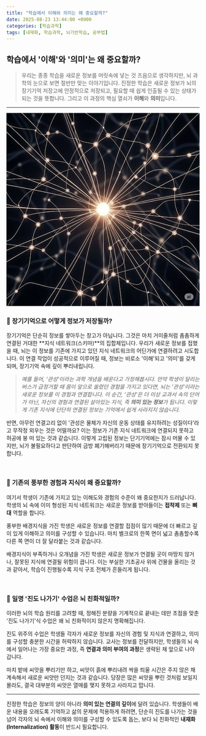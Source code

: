 ```yaml
---
title: "학습에서 이해와 의미는 왜 중요할까?"
date: 2025-08-23 13:44:00 +0900
categories: [학습과학]
tags: [내재화, 학습과학, 뇌기반학습, 공부법]
---
```


## 학습에서 '이해'와 '의미'는 왜 중요할까?

> 우리는 종종 학습을 새로운 정보를 머릿속에 넣는 것 즈음으로 생각하지만, 뇌 과학의 눈으로 보면 절반만 맞는 이야기입니다. 진정한 학습은 새로운 정보가 뇌의 장기기억 저장고에 안정적으로 저장되고, 필요할 때 쉽게 인출될 수 있는 상태가 되는 것을 뜻합니다. 그리고 이 과정의 핵심 열쇠가 **이해**와 **의미**입니다.

---
![학습 효율을 높이는 8가지 전략](/assets/678.jpg)

### 🧠 장기기억으로 어떻게 정보가 저장될까?

장기기억은 단순히 정보를 쌓아두는 창고가 아닙니다. 그것은 마치 거미줄처럼 촘촘하게 연결된 거대한 **지식 네트워크(스키마)**의 집합체입니다. 우리가 새로운 정보를 접했을 때, 뇌는 이 정보를 기존에 가지고 있던 지식 네트워크의 어딘가에 연결하려고 시도합니다. 이 연결 작업이 성공적으로 이루어질 때, 정보는 비로소 '이해'되고 '의미'를 갖게 되며, 장기기억 속에 깊이 뿌리내립니다.

> _예를 들어, '관성'이라는 과학 개념을 배운다고 가정해봅시다. 만약 학생이 달리는 버스가 급정거할 때 몸이 앞으로 쏠렸던 경험을 가지고 있다면, 뇌는 '관성'이라는 새로운 정보를 이 경험과 연결합니다. 이 순간, '관성'은 더 이상 교과서 속의 단어가 아닌, 자신의 경험과 연결된 살아있는 지식, 즉 **의미 있는 정보**가 됩니다. 이렇게 기존 지식에 단단히 연결된 정보는 기억에서 쉽게 사라지지 않습니다._

반면, 아무런 연결고리 없이 '관성은 물체가 자신의 운동 상태를 유지하려는 성질이다'라고 무작정 외우는 것은 어떨까요? 이는 정보가 기존 지식 네트워크에 연결되지 못하고 허공에 붕 떠 있는 것과 같습니다. 이렇게 고립된 정보는 단기기억에는 잠시 머물 수 있지만, 뇌가 불필요하다고 판단하여 금방 폐기해버리기 때문에 장기기억으로 전환되지 못합니다.

[<br>](https://www.facebook.com/faithfuljk/)

### 🔗 기존의 풍부한 경험과 지식이 왜 중요할까?

여기서 학생이 기존에 가지고 있는 이해도와 경험의 수준이 왜 중요한지가 드러납니다. 학생의 뇌 속에 이미 형성된 지식 네트워크는 새로운 정보를 받아들이는 **접착제** 또는 **뼈대** 역할을 합니다.

풍부한 배경지식을 가진 학생은 새로운 정보를 연결할 접점이 많기 때문에 더 빠르고 깊이 있게 이해하고 의미를 구성할 수 있습니다. 마치 벨크로의 한쪽 면이 넓고 촘촘할수록 다른 쪽 면이 더 잘 달라붙는 것과 같습니다.

배경지식이 부족하거나 오개념을 가진 학생은 새로운 정보가 연결될 곳이 마땅치 않거나, 잘못된 지식에 연결될 위험이 큽니다. 이는 부실한 기초공사 위에 건물을 올리는 것과 같아서, 학습이 진행될수록 지식 구조 전체가 흔들리게 됩니다.

<br>

### 💨 일명 '진도 나가기' 수업은 뇌 친화적일까?

이러한 뇌의 학습 원리를 고려할 때, 정해진 분량을 기계적으로 끝내는 데만 초점을 맞춘 '진도 나가기'식 수업은 왜 뇌 친화적이지 않은지 명확해집니다.

진도 위주의 수업은 학생들 각자가 새로운 정보를 자신의 경험 및 지식과 연결하고, 의미를 구성할 충분한 시간을 허락하지 않습니다. 교사는 정보를 전달하지만, 학생들의 뇌 속에서 일어나는 가장 중요한 과정, 즉 **연결과 의미 부여의 과정**은 생략된 채 앞으로 나아갑니다.

마치 밭에 씨앗을 뿌리기만 하고, 씨앗이 흙에 뿌리내려 싹을 틔울 시간은 주지 않은 채 계속해서 새로운 씨앗만 던지는 것과 같습니다. 당장은 많은 씨앗을 뿌린 것처럼 보일지 몰라도, 결국 대부분의 씨앗은 열매를 맺지 못하고 사라지고 맙니다.

---


진정한 학습은 정보의 양이 아니라 **의미 있는 연결의 깊이**에 달려 있습니다. 학생들이 배운 내용을 오래도록 기억하고 삶의 문제에 적용하게 하려면, 단순히 진도를 나가는 것을 넘어 각자의 뇌 속에서 이해와 의미를 구성할 수 있도록 돕는, 보다 뇌 친화적인 **내재화(Internalization) 활동**이 반드시 필요합니다.

















